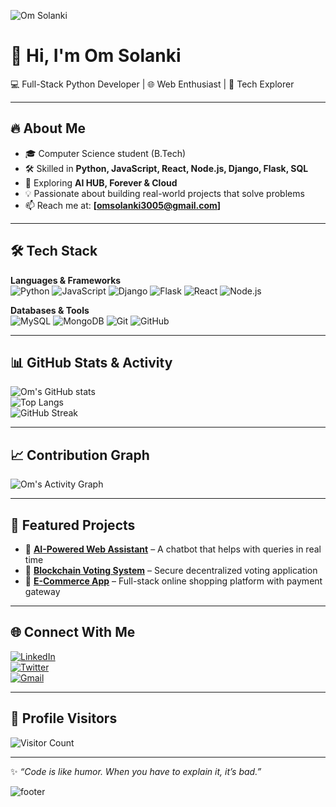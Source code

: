 <!-- Profile Banner -->
![Om Solanki](https://capsule-render.vercel.app/api?type=waving&color=gradient&customColorList=0,2,4,5,7,9,11&height=250&section=header&text=Om%20Solanki&fontSize=60&fontAlignY=35&fontColor=ffffff&animation=twinkling&desc=🚀%20Full%20Stack%20Python%20Developer%0A🌐%20Open%20Source%20Contributor%0A💡%20AI%20%26%20Blockchain%20Explorer&descAlignY=70&descSize=18)

# 👋 Hi, I'm Om Solanki  

💻 Full-Stack Python Developer | 🌐 Web Enthusiast | 🚀 Tech Explorer  

---

## 🔥 About Me  
- 🎓 Computer Science student (B.Tech)  
- 🛠️ Skilled in **Python, JavaScript, React, Node.js, Django, Flask, SQL**  
- 🚀 Exploring **AI HUB, Forever & Cloud**  
- 💡 Passionate about building real-world projects that solve problems  
- 📫 Reach me at: **[omsolanki3005@gmail.com]**  

---

## 🛠️ Tech Stack  

**Languages & Frameworks**  
![Python](https://img.shields.io/badge/Python-3776AB?style=for-the-badge&logo=python&logoColor=white)
![JavaScript](https://img.shields.io/badge/JavaScript-F7DF1E?style=for-the-badge&logo=javascript&logoColor=black)
![Django](https://img.shields.io/badge/Django-092E20?style=for-the-badge&logo=django&logoColor=white)
![Flask](https://img.shields.io/badge/Flask-000000?style=for-the-badge&logo=flask&logoColor=white)
![React](https://img.shields.io/badge/React-20232A?style=for-the-badge&logo=react&logoColor=61DAFB)
![Node.js](https://img.shields.io/badge/Node.js-339933?style=for-the-badge&logo=node.js&logoColor=white)

**Databases & Tools**  
![MySQL](https://img.shields.io/badge/MySQL-005C84?style=for-the-badge&logo=mysql&logoColor=white)
![MongoDB](https://img.shields.io/badge/MongoDB-4EA94B?style=for-the-badge&logo=mongodb&logoColor=white)
![Git](https://img.shields.io/badge/Git-F05032?style=for-the-badge&logo=git&logoColor=white)
![GitHub](https://img.shields.io/badge/GitHub-181717?style=for-the-badge&logo=github&logoColor=white)

---

## 📊 GitHub Stats & Activity  

![Om's GitHub stats](https://github-readme-stats.vercel.app/api?username=omsolanki777&show_icons=true&theme=radical)  
![Top Langs](https://github-readme-stats.vercel.app/api/top-langs/?username=omsolanki777&layout=compact&theme=radical)  
![GitHub Streak](https://github-readme-streak-stats.herokuapp.com/?user=omsolanki777&theme=radical)   

---

## 📈 Contribution Graph  

![Om's Activity Graph](https://github-readme-activity-graph.vercel.app/graph?username=omsolanki777&theme=react-dark&bg_color=20232a&hide_border=true)

---

## 🚀 Featured Projects  

- 🔗 [**AI-Powered Web Assistant**](#) – A chatbot that helps with queries in real time  
- 🔗 [**Blockchain Voting System**](#) – Secure decentralized voting application  
- 🔗 [**E-Commerce App**](#) – Full-stack online shopping platform with payment gateway  

---

## 🌐 Connect With Me  


[![LinkedIn](https://img.shields.io/badge/LinkedIn-0A66C2?style=for-the-badge&logo=linkedin&logoColor=white)](https://www.linkedin.com/in/om-solanki-215182286/)  
[![Twitter](https://img.shields.io/badge/Twitter-1DA1F2?style=for-the-badge&logo=twitter&logoColor=white)](https://x.com/OmSolanki22352)  
[![Gmail](https://img.shields.io/badge/Gmail-D14836?style=for-the-badge&logo=gmail&logoColor=white)](omsolanki3005@gmail.com)  

---

## 👀 Profile Visitors  

![Visitor Count](https://komarev.com/ghpvc/?username=omsolanki777&label=Profile%20Views&color=0e75b6&style=flat)

---

✨ _“Code is like humor. When you have to explain it, it’s bad.”_  

<!-- Footer Banner -->
![footer](https://capsule-render.vercel.app/api?type=waving&color=gradient&height=120&section=footer)
